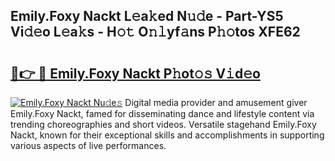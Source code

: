 ## Emily.Foxy Nackt L𝚎a𝚔ed N𝚞𝚍e - Part-YS5 Vi𝚍𝚎o L𝚎a𝚔s - H𝚘𝚝 O𝚗𝚕yf𝚊ns P𝚑𝚘tos XFE62

# <h2><a href="http://kf76ew.oniu.top/?m=Emily.Foxy+Nackt">🔗👉 🔴 Emily.Foxy Nackt P𝚑ot𝚘𝚜 V𝚒d𝚎o</a></h2>

[![Emily.Foxy Nackt Nu𝚍e𝚜](https://i.imgur.com/0qMVB7G.gif)](http://kf76ew.oniu.top/?m=Emily.Foxy+Nackt)
Digital media provider and amusement giver Emily.Foxy Nackt, famed for disseminating dance and lifestyle content via trending choreographies and short videos. Versatile stagehand Emily.Foxy Nackt, known for their exceptional skills and accomplishments in supporting various aspects of live performances.  
